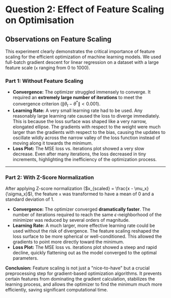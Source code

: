 # Question 2: Effect of Feature Scaling on Optimisation

## Observations on Feature Scaling

This experiment clearly demonstrates the critical importance of feature scaling for the efficient optimization of machine learning models. We used full-batch gradient descent for linear regression on a dataset with a large feature scale (`x` ranging from 0 to 1000).

### Part 1: Without Feature Scaling

* **Convergence:** The optimizer struggled immensely to converge. It required an **extremely large number of iterations** to meet the convergence criterion ($\|\theta_t - \theta^*\| < 0.001$).
* **Learning Rate:** A very small learning rate had to be used. Any reasonably large learning rate caused the loss to diverge immediately. This is because the loss surface was shaped like a very narrow, elongated ellipse. The gradients with respect to the weight were much larger than the gradients with respect to the bias, causing the updates to oscillate wildly across the narrow valley of the loss function instead of moving along it towards the minimum.
* **Loss Plot:** The MSE loss vs. iterations plot showed a very slow decrease. Even after many iterations, the loss decreased in tiny increments, highlighting the inefficiency of the optimization process.



---

### Part 2: With Z-Score Normalization

After applying Z-score normalization ($x_{scaled} = \frac{x - \mu_x}{\sigma_x}$), the feature `x` was transformed to have a mean of 0 and a standard deviation of 1.

* **Convergence:** The optimizer converged **dramatically faster**. The number of iterations required to reach the same $\epsilon$-neighborhood of the minimizer was reduced by several orders of magnitude.
* **Learning Rate:** A much larger, more effective learning rate could be used without the risk of divergence. The feature scaling reshaped the loss surface to be more spherical or well-conditioned. This allowed the gradients to point more directly toward the minimum.
* **Loss Plot:** The MSE loss vs. iterations plot showed a steep and rapid decline, quickly flattening out as the model converged to the optimal parameters.

**Conclusion:** Feature scaling is not just a "nice-to-have" but a crucial preprocessing step for gradient-based optimization algorithms. It prevents certain features from dominating the gradient calculation, stabilizes the learning process, and allows the optimizer to find the minimum much more efficiently, saving significant computational time.
